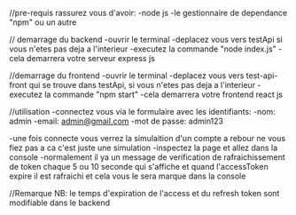 //pre-requis
rassurez vous d'avoir:
-node js
-le gestionnaire de dependance "npm" ou un autre

// demarrage du backend
-ouvrir le terminal
-deplacez vous vers testApi si vous n'etes pas deja a l'interieur
-executez la commande "node index.js"
-cela demarrera votre serveur express js

//demarrage du frontend
-ouvrir le terminal
-deplacez vous vers test-api-front qui se trouve dans testApi, si vous n'etes pas deja a l'interieur
-executez la commande "npm start"
-cela demarrera votre frontend react js

//utilisation
-connectez vous via le formulaire avec les identifiants: -nom: admin
                                                        -email: admin@gmail.com
                                                        -mot de passe: admin123
                                                        
-une fois connecte vous verrez la simulaition d'un compte a rebour ne vous fiez pas a ca c'est juste une simulation
-inspectez la page et allez dans la console
-normalement il ya un message de verification de rafraichissement de token chaque 5 ou 10 seconde qui s'affiche et quand l'accessToken expire il est rafraichi et cela vous le sera marque dans la console

//Remarque
NB: le temps d'expiration de l'access et du refresh token sont modifiable dans le backend
